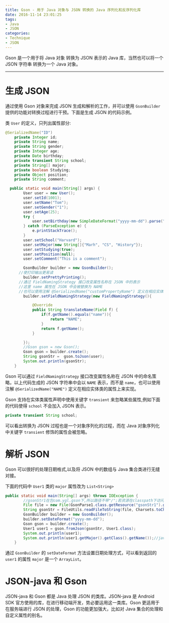 ```yaml
---
title: Gson - 用于 Java 对象与 JSON 转换的 Java 序列化和反序列化库
date: 2016-11-14 23:01:25
tags:
- Java
- JSON
categories:
- Technique
- JSON
---
```


Gson 是一个用于将 Java 对象 转换为 JSON 表示的 Java 库，当然也可以将一个 JSON 字符串 转换为一个 Java 对象。

<!--more-->

---

# 生成 JSON

通过使用 Gson 对象来完成 JSON 生成和解析的工作，并可以使用 `GsonBuilder` 提供的功能对转换过程进行干预。下面是生成 JSON 的代码示例。

类 `User` 的定义，只列出属性部分:

```java
@SerializedName("ID")
	private Integer id;
	private String name;
	private String gender;
	private Integer age;
	private Date birthday;
	private transient String school;
	private String[] major;
	private boolean Studying;
	private Object position;
	private String comment;
```

```java
  public static void main(String[] args) {
  		User user = new User();
  		user.setId(1001);
  		user.setName("Tom");
  		user.setGender("1");
  		user.setAge(25);
  		try {
  			user.setBirthday(new SimpleDateFormat("yyyy-mm-dd").parse("1990-10-29"));
  		} catch (ParseException e) {
  			e.printStackTrace();
  		}
  		user.setSchool("Harvard");
  		user.setMajor(new String[]{"Marh", "CS", "History"});
  		user.setStudying(true);
  		user.setPosition(null);
  		user.setComment("This is a comment");

  		GsonBuilder builder = new GsonBuilder();
      //使打印输出更易读
  		builder.setPrettyPrinting();
      //通过 FieldNamingStrategy 接口改变属性名称在 JSON 中的表示
      //这里 name 属性在 JSON 中会被替换为 NAME
      //也可以使用注解 @SerializedName("customPropertyName") 定义在相应实体类的属性上来实现
  		builder.setFieldNamingStrategy(new FieldNamingStrategy(){

  			@Override
  			public String translateName(Field f) {
  				if(f.getName().equals("name")){
  					return "NAME";
  				}
  				return f.getName();
  			}

  		});
  		//Gson gson = new Gson();
  		Gson gson = builder.create();
  		String gsonStr =  gson.toJson(user);
  		System.out.println(gsonStr);
  	}
```

Gson 可以通过 `FieldNamingStrategy` 接口改变属性名称在 JSON 中的命名策略，以上代码生成的 JSON 字符串中会以 `NAME` 表示，而不是 `name`，也可以使用注解 `@SerializedName("NAME")` 定义在相应实体类的属性上来实现。

Gson 支持在实体类属性声明中使用关键字 `transient` 来忽略某些属性,例如下面的代码使得 `school` 不会加入 JSON 表示。

```java
private transient String school;
```

可以看出转换为 JSON 过程也是一个对象序列化的过程，而在 Java 对象序列化中关键字 `transient` 修饰的属性会被忽略。

# 解析 JSON

Gson 可以很好的处理日期格式,以及将 JSON 中的数组与 Java 集合类进行无缝对接。

下面的代码中 `User1` 类的 `major` 属性改为 `List<String>`

```java
public static void main(String[] args) throws IOException {
		//gsonStr1在包com.ygl.gson下,所以路径不带"/";若资源在classpath下访问路径要带"/"
		File file = new File(GsonParse1.class.getResource("gsonStr1").getFile());
		String gsonStr = FileUtils.readFileToString(file, Charsets.toCharset("utf-8"));
		GsonBuilder builder = new GsonBuilder();
		builder.setDateFormat("yyyy-mm-dd");
		Gson gson = builder.create();
		User1 user1 = gson.fromJson(gsonStr, User1.class);
		System.out.println(user1);
		System.out.println(user1.getMajor().getClass().getName());//java.util.ArrayList
	}
```

通过 `GsonBuilder` 的 `setDateFormat` 方法设置日期处理方式，可以看到返回的 `user1` 的属性 `major` 是一个 `ArrayList`。

# JSON-java 和 Gson

JSON-java 和 Gson 都是 Java 处理 JSON 的类库。JSON-java 是 Android SDK 官方使用的库，在进行移动端开发，势必要运用这一类库。Gson 更适用于在服务端进行 JSON 的处理，Gson 的功能更加强大，比如对 Java 集合的处理和自定义属性的别名。
